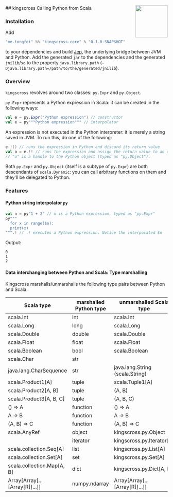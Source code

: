 <img align="right" src="https://img0.etsystatic.com/151/0/9612812/il_570xN.1146611060_c3p5.jpg" height="100px" style="padding-left: 20px"/>
## kingscross
Calling Python from Scala

### Installation
Add
```scala
"me.tongfei" %% "kingscross-core" % "0.1.0-SNAPSHOT"
```
to your dependencies and build [Jep](https://github.com/mrj0/jep), the underlying bridge between JVM and Python. Add the generated `jar` to the dependencies and the generated `jnilib`/`so` to the property `java.library.path` (`-Djava.library.path=/path/to/the/generated/jnilib`).

### Overview
`kingscross` revolves around two classes: `py.Expr` and `py.Object`. 

`py.Expr` represents a Python expression in Scala: it can be created in the following ways:
```scala
val e = py.Expr("Python expression") // constructor
val e = py"""Python expression""" // interpolator
```
An expression is not executed in the Python interpreter: it is merely a string saved in JVM. To run this, do one of the following:
```scala
e.!() // runs the expression in Python and discard its return value
val o = e.!! // runs the expression and assign the return value to an object in Python. 
// "o" is a handle to the Python object (typed as "py.Object").
```
Both `py.Expr` and `py.Object` (itself is a subtype of `py.Expr`) are both descendants of `scala.Dynamic`: you can call arbitrary functions on them and they'll be delegated to Python.

### Features

#### Python string interpolator `py`

```scala
val n = py"1 + 2" // n is a Python expression, typed as "py.Expr"
py"""
  for x in range($n):
  print(x)
""".! // .! executes a Python expression. Notice the interpolated $n
```
Output:
```
0
1
2
```

#### Data interchanging between Python and Scala: Type marshalling

Kingscross marshalls/unmarshalls the following type pairs between Python and Scala. 

| Scala type                      | marshalled Python type | unmarshalled Scala type               |
|---------------------------------|------------------------|---------------------------------------|
| scala.Int                       | int                    | scala.Int                             |
| scala.Long                      | long                   | scala.Long                            |
| scala.Double                    | double                 | scala.Double                          |
| scala.Float                     | float                  | scala.Float                           |
| scala.Boolean                   | bool                   | scala.Boolean                         |
| scala.Char                      | str                    |                                       |
| java.lang.CharSequence          | str                    | java.lang.String (scala.String)       |
| scala.Product1[A]               | tuple                  | scala.Tuple1[A]                       |
| scala.Product2[A, B]            | tuple                  | (A, B)                                |
| scala.Product3[A, B, C]         | tuple                  | (A, B, C)                             |
| () => A                         | function               | () => A                               |
| A => B                          | function               | A => B                                |
| (A, B) => C                     | function               | (A, B) => C                           |
| scala.AnyRef                    | object                 | kingscross.py.Object                  |
|                                 | iterator               | kingscross.py.Iterator[A]             |
| scala.collection.Seq[A]         | list                   | kingscross.py.List[A]                 |
| scala.collection.Set[A]         | set                    | kingscross.py.Set[A]                  |
| scala.collection.Map[A, B]      | dict                   | kingscross.py.Dict[A, B]              |
| Array[Array[...[Array[R]]...]]  | numpy.ndarray          | Array[Array[...[Array[R]]...]]        |

